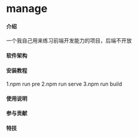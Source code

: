 # manage

#### 介绍
一个我自己用来练习前端开发能力的项目，后端不开放
#### 软件架构

#### 安装教程
1.npm run pre
2.npm run serve
3.npm run build

#### 使用说明


#### 参与贡献



#### 特技

